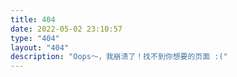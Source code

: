```yaml
---
title: 404
date: 2022-05-02 23:10:57
type: "404"
layout: "404"
description: "Oops～，我崩溃了！找不到你想要的页面 :("
---
```

